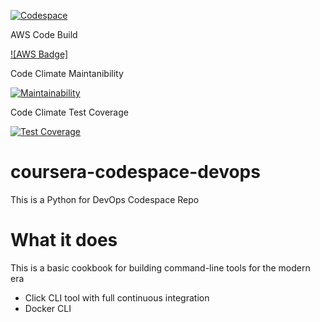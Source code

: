[![Codespace](https://github.com/jecantorm/coursera-codespace-devops/actions/workflows/main.yml/badge.svg)](https://github.com/jecantorm/coursera-codespace-devops/actions/workflows/main.yml)

AWS Code Build

[![AWS Badge]](https://codebuild.us-east-1.amazonaws.com/badges?uuid=eyJlbmNyeXB0ZWREYXRhIjoia2RVd20zKzVnY0VxSU9CZm8xWkdHWXNwaDR1QVphbXFlR3ZKT0RFV2Z4dDd0N2ZXRmtsUXM5SEcxNmplRnVMcEpKK2padHlZWHZFbEY4V0RUeFBMTU5JPSIsIml2UGFyYW1ldGVyU3BlYyI6ImllTE9mcmpxVkJHL3VjOFgiLCJtYXRlcmlhbFNldFNlcmlhbCI6MX0%3D&branch=main)

 Code Climate Maintanibility
 
 [![Maintainability](https://api.codeclimate.com/v1/badges/f8e0c1f9c2668064ad58/maintainability)](https://codeclimate.com/github/jecantorm/coursera-codespace-devops/maintainability)
 
 Code Climate Test Coverage
 
[![Test Coverage](https://api.codeclimate.com/v1/badges/f8e0c1f9c2668064ad58/test_coverage)](https://codeclimate.com/github/jecantorm/coursera-codespace-devops/test_coverage)


# coursera-codespace-devops
This is a Python for DevOps Codespace Repo

# What it does

This is a basic cookbook for building command-line tools for the modern era

* Click CLI tool with full continuous integration
* Docker CLI
